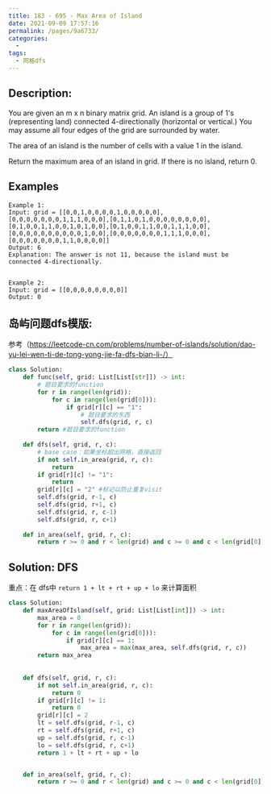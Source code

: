 ```yaml
---
title: 183 - 695 - Max Area of Island
date: 2021-09-09 17:57:16
permalink: /pages/9a6733/
categories:
  - 
tags:
  - 网格dfs
---
```

## Description:
You are given an m x n binary matrix grid. An island is a group of 1's (representing land) connected 4-directionally (horizontal or vertical.) You may assume all four edges of the grid are surrounded by water.

The area of an island is the number of cells with a value 1 in the island.

Return the maximum area of an island in grid. If there is no island, return 0.


## Examples
```
Example 1:
Input: grid = [[0,0,1,0,0,0,0,1,0,0,0,0,0],[0,0,0,0,0,0,0,1,1,1,0,0,0],[0,1,1,0,1,0,0,0,0,0,0,0,0],[0,1,0,0,1,1,0,0,1,0,1,0,0],[0,1,0,0,1,1,0,0,1,1,1,0,0],[0,0,0,0,0,0,0,0,0,0,1,0,0],[0,0,0,0,0,0,0,1,1,1,0,0,0],[0,0,0,0,0,0,0,1,1,0,0,0,0]]
Output: 6
Explanation: The answer is not 11, because the island must be connected 4-directionally.


Example 2:
Input: grid = [[0,0,0,0,0,0,0,0]]
Output: 0
```

## 岛屿问题dfs模版:
参考（https://leetcode-cn.com/problems/number-of-islands/solution/dao-yu-lei-wen-ti-de-tong-yong-jie-fa-dfs-bian-li-/）
```python
class Solution:
    def func(self, grid: List[List[str]]) -> int:
        # 题目要求的function
        for r in range(len(grid)):
            for c in range(len(grid[0])):
                if grid[r][c] == "1":
                    # 题目要求的东西
                    self.dfs(grid, r, c)
        return #题目要求的function
        
    def dfs(self, grid, r, c):
        # base case：如果坐标超出网格，直接返回
        if not self.in_area(grid, r, c):
            return
        if grid[r][c] != "1":
            return 
        grid[r][c] = "2" #标记以防止重复visit
        self.dfs(grid, r-1, c)
        self.dfs(grid, r+1, c)
        self.dfs(grid, r, c-1)
        self.dfs(grid, r, c+1)
        
    def in_area(self, grid, r, c):
        return r >= 0 and r < len(grid) and c >= 0 and c < len(grid[0])
```

## Solution: DFS
重点：在 dfs中 `return 1 + lt + rt + up + lo` 来计算面积
```python
class Solution:
    def maxAreaOfIsland(self, grid: List[List[int]]) -> int:
        max_area = 0
        for r in range(len(grid)):
            for c in range(len(grid[0])):
                if grid[r][c] == 1:
                    max_area = max(max_area, self.dfs(grid, r, c))
        return max_area
        
        
    def dfs(self, grid, r, c):
        if not self.in_area(grid, r, c):
            return 0
        if grid[r][c] != 1:
            return 0
        grid[r][c] = 2
        lt = self.dfs(grid, r-1, c)
        rt = self.dfs(grid, r+1, c)
        up = self.dfs(grid, r, c-1)
        lo = self.dfs(grid, r, c+1)
        return 1 + lt + rt + up + lo


    def in_area(self, grid, r, c):
        return r >= 0 and r < len(grid) and c >= 0 and c < len(grid[0])
```

